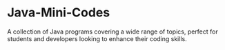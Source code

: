 # Java-Mini-Codes
A collection of Java programs covering a wide range of topics, perfect for students and developers looking to enhance their coding skills.
